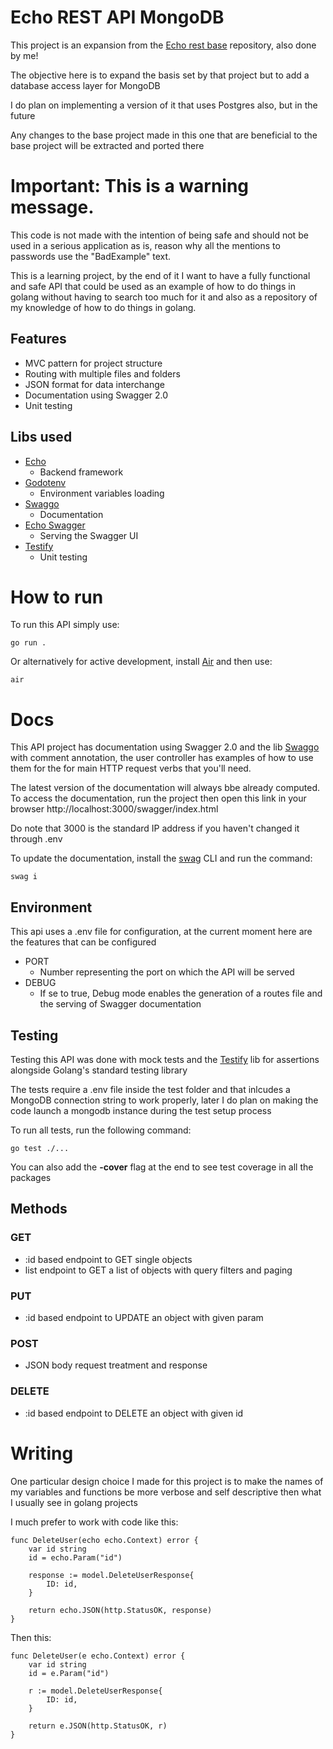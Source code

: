 # Echo REST API MongoDB

This project is an expansion from the [Echo rest base](https://github.com/joaoschoen/rest-echo-base-api) repository, also done by me!

The objective here is to expand the basis set by that project but to add a database access layer for MongoDB

I do plan on implementing a version of it that uses Postgres also, but in the future

Any changes to the base project made in this one that are beneficial to the base project will be extracted and ported there

# **Important:** This is a warning message.

This code is not made with the intention of being safe and should not be used in a serious application as is, reason why all the mentions to passwords use the "BadExample" text.

This is a learning project, by the end of it I want to have a fully functional and safe API that could be used as an example of how to do things in golang without having to search too much for it and also as a repository of my knowledge of how to do things in golang.

## Features

- MVC pattern for project structure
- Routing with multiple files and folders
- JSON format for data interchange
- Documentation using Swagger 2.0
- Unit testing

## Libs used

- [Echo](https://github.com/labstack/echo)  
    - Backend framework
- [Godotenv](https://github.com/joho/godotenv)
    - Environment variables loading
- [Swaggo](https://github.com/swaggo/swag)
    - Documentation
- [Echo Swagger](https://github.com/swaggo/echo-swagger)
    - Serving the Swagger UI
- [Testify](https://github.com/stretchr/testify)
    - Unit testing 
    
# How to run

To run this API simply use:

```
go run .
```

Or alternatively for active development, install [Air](https://github.com/cosmtrek/air) and then use:

```
air
```

# Docs

This API project has documentation using Swagger 2.0 and the lib [Swaggo](https://github.com/swaggo/swag) with comment annotation, the user controller has examples of how to use them for the for main HTTP request verbs that you'll need. 

The latest version of the documentation will always bbe already computed. To access the documentation, run the project then open this link in your browser http://localhost:3000/swagger/index.html 

Do note that 3000 is the standard IP address if you haven't changed it through .env

To update the documentation, install the [swag](https://github.com/swaggo/swag) CLI and run the command: 
```
swag i
```

## Environment

This api uses a .env file for configuration, at the current moment here are the features that can be configured

- PORT
    - Number representing the port on which the API will be served
- DEBUG
    - If se to true, Debug mode enables the generation of a routes file and the serving of Swagger documentation

## Testing

Testing this API was done with mock tests and the [Testify](https://github.com/stretchr/testify) lib for assertions alongside Golang's standard testing library

The tests require a .env file inside the test folder and that inlcudes a MongoDB connection string to work properly, later I do plan on making the code launch a mongodb instance during the test setup process

To run all tests, run the following command: 
```
go test ./... 
```

You can also add the **-cover** flag at the end to see test coverage in all the packages

## Methods

### GET

- :id based endpoint to GET single objects
- list endpoint to GET a list of objects with query filters and paging

### PUT

- :id based endpoint to UPDATE an object with given param

### POST

- JSON body request treatment and response

### DELETE

- :id based endpoint to DELETE an object with given id

# Writing

One particular design choice I made for this project is to make the names of my variables and functions be more verbose and self descriptive then what I usually see in golang projects 

I much prefer to work with code like this: 
```
func DeleteUser(echo echo.Context) error {
	var id string
	id = echo.Param("id")

	response := model.DeleteUserResponse{
		ID: id,
	}

	return echo.JSON(http.StatusOK, response)
}
```
Then this:
```
func DeleteUser(e echo.Context) error {
	var id string
	id = e.Param("id")

	r := model.DeleteUserResponse{
		ID: id,
	}

	return e.JSON(http.StatusOK, r)
}
```
